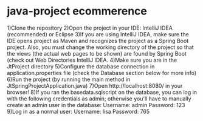 # java-project ecommerence
1)Clone the repository
2)Open the project in your IDE: IntelliJ IDEA (recommended) or Eclipse
3)If you are using IntelliJ IDEA, make sure the IDE opens project as Maven and recognizes the project as a Spring Boot project. Also, you must change the working directory of the project so that the views (the actual web pages to be shown) are found by Spring Boot (check out Web Directories IntelliJ IDEA.
4)Make sure you are in the JtProject directory
5)Configure the database connection in application.properties file (check the Database section below for more info)
6)Run the project (by running the main method in JtSpringProjectApplication.java)
7)Open http://localhost:8080/ in your browser!
8)If you ran the basedata.sqlscript on the database, you can log in with the following credentials as admin; otherwise you'll have to manually create an admin user in the database:
Username: admin
Password: 123
9)Log in as a normal user:
Username: lisa
Password: 765
